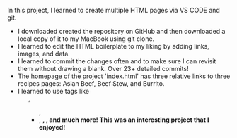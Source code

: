 In this project, I learned to create multiple HTML pages via VS CODE and git.

* I downloaded created the repository on GitHub and then downloaded a local copy of it to my MacBook using git clone.
* I learned to edit the HTML boilerplate to my liking by adding links, images, and data.
* I learned to commit the changes often and to make sure I can revisit them without drawing a blank. Over 23+ detailed commits!
* The homepage of the project 'index.html' has three relative links to three recipes pages: Asian Beef, Beef Stew, and Burrito.
* I learned to use tags like <ol>, <ul>, <li>, <strong>, <img>, and much more! This was an interesting project that I enjoyed!